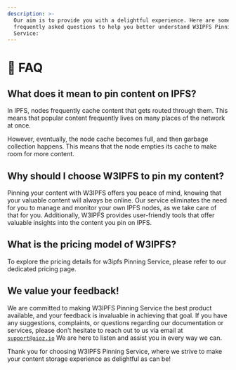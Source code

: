 ```yaml
---
description: >-
  Our aim is to provide you with a delightful experience. Here are some
  frequently asked questions to help you better understand W3IPFS Pinning
  Service:
---
```


# 💪 FAQ

## What does it mean to pin content on IPFS?

In IPFS, nodes frequently cache content that gets routed through them. This means that popular content frequently lives on many places of the network at once.

However, eventually, the node cache becomes full, and then garbage collection happens. This means that the node empties its cache to make room for more content.

## Why should I choose W3IPFS to pin my content?

Pinning your content with W3IPFS offers you peace of mind, knowing that your valuable content will always be online. Our service eliminates the need for you to manage and monitor your own IPFS nodes, as we take care of that for you. Additionally, W3IPFS provides user-friendly tools that offer valuable insights into the content you pin on IPFS.

## What is the pricing model of W3IPFS?

To explore the pricing details for w3ipfs Pinning Service, please refer to our dedicated pricing page.

## **We value your feedback!**

We are committed to making W3IPFS Pinning Service the best product available, and your feedback is invaluable in achieving that goal. If you have any suggestions, complaints, or questions regarding our documentation or services, please don't hesitate to reach out to us via email at [`support@aioz.io`](mailto:support@aioz.io) We are here to listen and assist you in every way we can.

Thank you for choosing W3IPFS Pinning Service, where we strive to make your content storage experience as delightful as can be!
